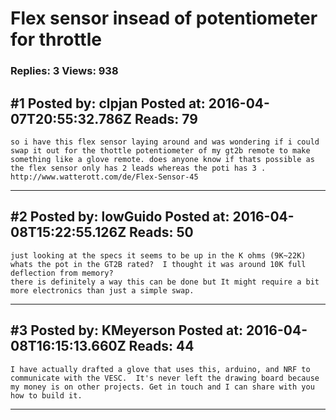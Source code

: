 # Flex sensor insead of potentiometer for throttle

### Replies: 3 Views: 938

## \#1 Posted by: clpjan Posted at: 2016-04-07T20:55:32.786Z Reads: 79

```
so i have this flex sensor laying around and was wondering if i could swap it out for the thottle potentiometer of my gt2b remote to make something like a glove remote. does anyone know if thats possible as the flex sensor only has 2 leads whereas the poti has 3 .
http://www.watterott.com/de/Flex-Sensor-45
```

---
## \#2 Posted by: lowGuido Posted at: 2016-04-08T15:22:55.126Z Reads: 50

```
just looking at the specs it seems to be up in the K ohms (9K~22K) 
whats the pot in the GT2B rated?  I thought it was around 10K full deflection from memory?
there is definitely a way this can be done but It might require a bit more electronics than just a simple swap.
```

---
## \#3 Posted by: KMeyerson Posted at: 2016-04-08T16:15:13.660Z Reads: 44

```
I have actually drafted a glove that uses this, arduino, and NRF to communicate with the VESC.  It's never left the drawing board because my money is on other projects. Get in touch and I can share with you how to build it.
```

---
